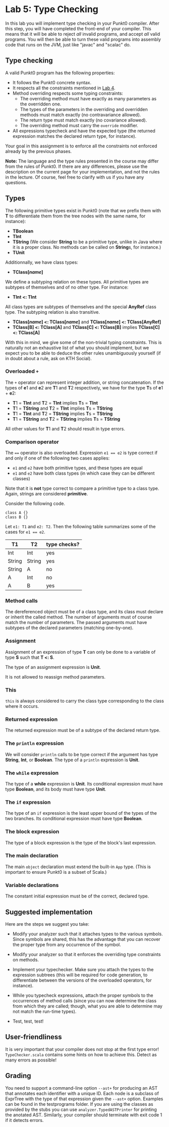 # Lab 5: Type Checking

In this lab you will implement type checking in your Punkt0
compiler. After this step, you will have completed the front-end of
your compiler. This means that it will be able to reject *all* invalid
programs, and accept *all* valid programs. You will then be able to
turn these valid programs into assembly code that runs on the JVM,
just like "javac" and "scalac" do.

## Type checking

A valid Punkt0 program has the following properties:

* It follows the Punkt0 concrete syntax.
* It respects all the constraints mentioned in [Lab 4](lab4.md).
* Method overriding respects some typing constraints:
  * The overriding method must have exactly as many parameters as the overridden one.
  * The types of the parameters in the overriding and overridden methods must match exactly (no contravariance allowed).
  * The return type must match exactly (no covariance allowed).
  * The overriding method must carry the `override` modifier.
* All expressions typecheck and have the expected type (the returned expression matches the declared return type, for instance).

Your goal in this assignment is to enforce all the constraints not
enforced already by the previous phases.

**Note:** The language and the type rules presented in the course may
differ from the rules of Punkt0. If there are any differences, please
use the description on the current page for your implementation, and
not the rules in the lecture. Of course, feel free to clarify with
us if you have any questions.

## Types

The following primitive types exist in Punkt0 (note that we prefix them
with **T** to differentiate them from the tree nodes with the same
name, for instance):

  * **TBoolean**
  * **TInt**
  * **TString** (We consider **String** to be a primitive type, unlike in Java where it is a proper class. No methods can be called on **String**s, for instance.)
  * **TUnit**

Additionnally, we have class types:

  * **TClass[*name*]**

We define a subtyping relation on these types. All primitive types are
subtypes of themselves and of no other type. For instance:

  * **TInt <: TInt**

All class types are subtypes of themselves and the special **AnyRef**
class type. The subtyping relation is also transitive.

  * **TClass[*name*] <: TClass[*name*]** and **TClass[*name*] <: TClass[**AnyRef**]**
  * **TClass[**B**] <: TClass[**A**]** and **TClass[**C**] <: TClass[**B**]** implies **TClass[**C**] <: TClass[**A**]**

With this in mind, we give some of the non-trivial typing
constraints. This is naturally not an exhaustive list of what you
should implement, but we expect you to be able to deduce the other
rules unambiguously yourself (if in doubt about a rule, ask on KTH
Social).

### Overloaded `+`

The `+` operator can represent integer addition, or string
concatenation. If the types of **e**1 and **e**2 are **T**1 and **T**2
respectively, we have for the type **T**s of **e**1 + **e**2:

  * **T**1 = **TInt** and **T**2 = **TInt** implies **T**s = **TInt**
  * **T**1 = **TString** and **T**2 = **TInt** implies **T**s = **TString**
  * **T**1 = **TInt** and **T**2 = **TString** implies **T**s = **TString**
  * **T**1 = **TString** and **T**2 = **TString** implies **T**s = **TString**

All other values for **T**1 and **T**2 should result in type errors.

### Comparison operator

The `==` operator is also overloaded. Expression `e1 == e2` is type
correct if and only if one of the following two cases applies:

  * `e1` and `e2` have both primitive types, and these types are equal
  * `e1` and `e2` have both class types (in which case they can be different classes)

Note that it is **not** type correct to compare a primitive type to a
class type. Again, strings are considered **primitive**.

Consider the following code.

    class A {}
    class B {}

Let `e1: T1` and `e2: T2`. Then the following table summarizes some of the cases for `e1 == e2`.

T1     | T2     | type checks?
--     | --     | ------------
Int    | Int    | yes
String | String | yes
String | A      | no
A      | Int    | no
A      | B      | yes

### Method calls

The dereferenced object must be of a class type, and its class must
declare or inherit the called method. The number of arguments must of course
match the number of parameters. The passed arguments must have
subtypes of the declared parameters (matching one-by-one).

### Assignment

Assignment of an expression of type **T** can only be done to a
variable of type **S** such that **T <: S**.

The type of an assignment expression is **Unit**.

It is not allowed to reassign method parameters.

### This

`this` is always considered to carry the class type corresponding to
the class where it occurs.


### Returned expression

The returned expression must be of a subtype of the declared return
type.


### The `println` expression

We will consider `println` calls to be type correct if the argument has type **String**, **Int**, or **Boolean**. The type of a `println` expression is **Unit**.


### The `while` expression

The type of a **while** expression is **Unit**. Its conditional
expression must have type **Boolean**, and its body must have type
**Unit**.


### The `if` expression

The type of an `if` expression is the least upper bound of the types of the two branches. Its conditional expression must have type **Boolean**.

### The block expression

The type of a block expression is the type of the block's last expression.

### The main declaration

The main `object` declaration must extend the built-in `App`
type. (This is important to ensure Punkt0 is a subset of Scala.)


### Variable declarations

The constant initial expression must be of the correct, declared type.

## Suggested implementation

Here are the steps we suggest you take:

* Modify your analyzer such that it attaches types to the various
  symbols. Since symbols are shared, this has the advantage that you
  can recover the proper type from any occurrence of the symbol.

* Modify your analyzer so that it enforces the overriding type
  constraints on methods.

* Implement your typechecker. Make sure you attach the types to the
  expression subtrees (this will be required for code generation, to
  differentiate between the versions of the overloaded operators, for
  instance).

* While you typecheck expressions, attach the proper symbols to the
  occurrences of method calls (since you can now determine the class
  from which they are called; though, what you are able to determine
  may not match the run-time types).

* Test, test, test!

## User-friendliness

It is very important that your compiler does not stop at the first
type error! `TypeChecker.scala` contains some hints on how to achieve
this. Detect as many errors as possible!

## Grading

You need to support a command-line option `--ast+` for producing an AST that annotates each identifier with a
unique ID. Each node is a subclass of ExprTree with the type of that
expression given the `--ast+` option. Examples can be found in the testprograms
folder. If you are using the classes as provided by the stubs you can use
`analyzer.TypedASTPrinter` for printing the anotated AST.
Similarly, your compiler should terminate with exit code 1 if it detects errors.